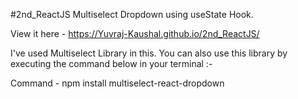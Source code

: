 #2nd_ReactJS
Multiselect Dropdown using useState Hook.

View it here - https://Yuvraj-Kaushal.github.io/2nd_ReactJS/

I've used Multiselect Library in this. You can also use this library by executing the command below in your terminal :- 

Command - npm install multiselect-react-dropdown
